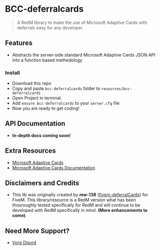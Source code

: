 # BCC-deferralcards
> A RedM library to make the use of Microsoft Adaptive Cards with deferrals easy for any developer.

## Features
- Abstracts the server-side standard Microsoft Adaptive Cards JSON API into a function based methedology

### Install
* Download this repo
* Copy and paste `bcc-deferralcards` folder to `resources/bcc-deferralcards`
* Open Project in terminal.
* Add `ensure bcc-deferralcards` to your `server.cfg` file
* Now you are ready to get coding!

## API Documentation

- **In-depth docs coming soon!**

## Extra Resources
- [Microsoft Adaptive Cards](https://adaptivecards.io)
- [Microsoft Adaptive Cards Documentation](https://adaptivecards.io/explorer)

## Disclaimers and Credits
- This lib was originally created by **mw-138** ([fivem-deferralCards](https://github.com/mw-138/fivem-deferralCards)) for FiveM. This library/resource is a RedM version what has been thouroughly tested specifically for RedM and will continue to be developed with RedM specifically in mind. **(More enhancements to come)**.

## Need More Support? 
- [Vorp Disord](https://discord.gg/DHGVAbCj7N)
